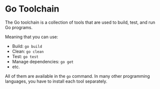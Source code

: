 # Go Toolchain

The Go toolchain is a collection of tools that are used to build, test, and run Go programs.

Meaning that you can use:

- Build: `go build`
- Clean: `go clean`
- Test: `go test`
- Manage dependencies: `go get`
- etc.

All of them are available in the `go` command. In many other programming languages, you have to install each tool separately.
